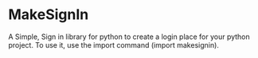 # MakeSignIn
A Simple, Sign in library for python to create a login place for your python project. To use it, use the import command (import makesignin).
```
